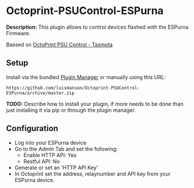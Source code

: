 # Octoprint-PSUControl-ESPurna

**Description:** This plugin allows to control devices flashed with the ESPurna Firmware.

Bassed on [OctoPrint PSU Control - Tasmota](https://github.com/kantlivelong/OctoPrint-PSUControl-Tasmota)
## Setup

Install via the bundled [Plugin Manager](https://docs.octoprint.org/en/master/bundledplugins/pluginmanager.html)
or manually using this URL:

    https://github.com/luismanson/Octoprint-PSUControl-ESPurna/archive/master.zip

**TODO:** Describe how to install your plugin, if more needs to be done than just installing it via pip or through
the plugin manager.

## Configuration

- Log into your ESPurna device
- Go to the _Admin_ Tab and set the following:
  - Enable HTTP API: Yes
  - Restful API: No
- Generate or set an 'HTTP API Key'
- In Octoprint set the address, relaynumber and API key from your ESPurna device.
